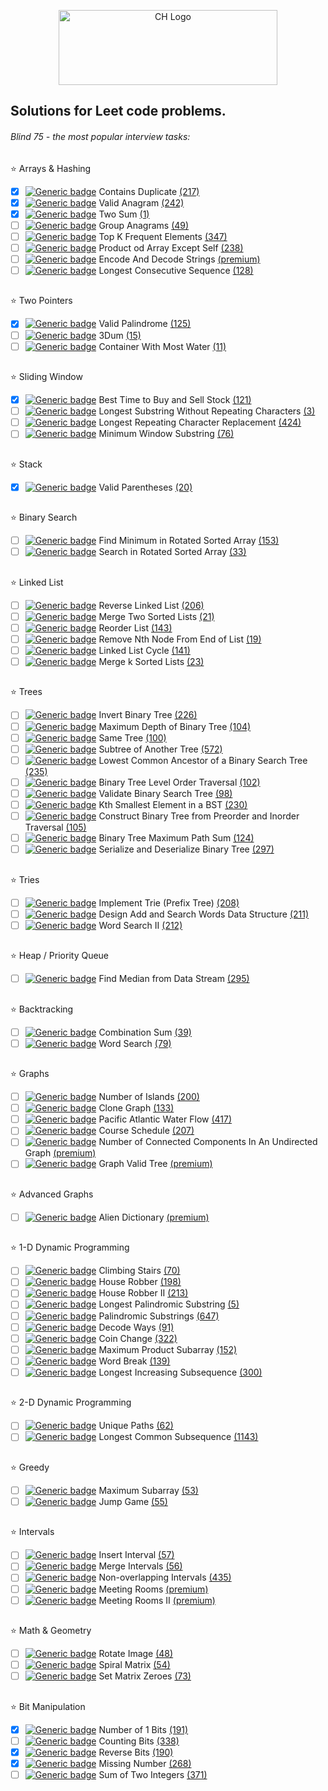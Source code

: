 <p align="center">
<img src="https://assets.leetcode.com/static_assets/public/webpack_bundles/images/logo-dark.e99485d9b.svg" class="centerImage" alt="CH Logo" height="120" width="350">
</p>
<h2>Solutions for Leet code problems.</h2>
<h6>Blind 75 - the most popular interview tasks: </h6>
<h2></h2>

⭐ Arrays & Hashing
- [x] [![Generic badge](https://img.shields.io/badge/Difficulty-Easy-X.svg)](https://shields.io/) Contains Duplicate <a href="https://leetcode.com/problems/contains-duplicate/">(217)</a> 
- [x] [![Generic badge](https://img.shields.io/badge/Difficulty-Easy-X.svg)](https://shields.io/) Valid Anagram <a href="https://leetcode.com/problems/valid-anagram/">(242)</a> 
- [x] [![Generic badge](https://img.shields.io/badge/Difficulty-Easy-X.svg)](https://shields.io/) Two Sum <a href="https://leetcode.com/problems/two-sum/">(1)</a> 
- [ ] [![Generic badge](https://img.shields.io/badge/Difficulty-Medium-yellow.svg)](https://shields.io/) Group Anagrams <a href="https://leetcode.com/problems/group-anagrams/">(49)</a> 
- [ ] [![Generic badge](https://img.shields.io/badge/Difficulty-Medium-yellow.svg)](https://shields.io/) Top K Frequent Elements <a href="https://leetcode.com/problems/top-k-frequent-elements/">(347)</a> 
- [ ] [![Generic badge](https://img.shields.io/badge/Difficulty-Medium-yellow.svg)](https://shields.io/) Product od Array Except Self <a href="https://leetcode.com/problems/product-of-array-except-self/">(238)</a> 
- [ ] [![Generic badge](https://img.shields.io/badge/Difficulty-Medium-yellow.svg)](https://shields.io/) Encode And Decode Strings <a href="https://leetcode.com/problems/encode-and-decode-strings/">(premium)</a> 
- [ ] [![Generic badge](https://img.shields.io/badge/Difficulty-Medium-yellow.svg)](https://shields.io/) Longest Consecutive Sequence <a href="https://leetcode.com/problems/longest-consecutive-sequence/">(128)</a> 
<h2></h2>

⭐ Two Pointers
- [x] [![Generic badge](https://img.shields.io/badge/Difficulty-Easy-X.svg)](https://shields.io/) Valid Palindrome <a href="https://leetcode.com/problems/valid-palindrome/">(125)</a> 
- [ ] [![Generic badge](https://img.shields.io/badge/Difficulty-Medium-yellow.svg)](https://shields.io/) 3Dum <a href="https://leetcode.com/problems/3sum/">(15)</a> 
- [ ] [![Generic badge](https://img.shields.io/badge/Difficulty-Medium-yellow.svg)](https://shields.io/) Container With Most Water <a href="https://leetcode.com/problems/container-with-most-water/">(11)</a> 
<h2></h2>

⭐ Sliding Window
- [x] [![Generic badge](https://img.shields.io/badge/Difficulty-Easy-X.svg)](https://shields.io/) Best Time to Buy and Sell Stock <a href="https://leetcode.com/problems/best-time-to-buy-and-sell-stock/">(121)</a> 
- [ ] [![Generic badge](https://img.shields.io/badge/Difficulty-Medium-yellow.svg)](https://shields.io/) Longest Substring Without Repeating Characters <a href="https://leetcode.com/problems/longest-substring-without-repeating-characters/">(3)</a> 
- [ ] [![Generic badge](https://img.shields.io/badge/Difficulty-Medium-yellow.svg)](https://shields.io/) Longest Repeating Character Replacement <a href="https://leetcode.com/problems/longest-repeating-character-replacement/">(424)</a> 
- [ ] [![Generic badge](https://img.shields.io/badge/Difficulty-Hard-red.svg)](https://shields.io/) Minimum Window Substring <a href="https://leetcode.com/problems/minimum-window-substring/">(76)</a> 
<h2></h2>

⭐ Stack
- [x] [![Generic badge](https://img.shields.io/badge/Difficulty-Easy-X.svg)](https://shields.io/) Valid Parentheses <a href="https://leetcode.com/problems/valid-parentheses/">(20)</a> 
<h2></h2>

⭐ Binary Search
- [ ] [![Generic badge](https://img.shields.io/badge/Difficulty-Medium-yellow.svg)](https://shields.io/) Find Minimum in Rotated Sorted Array <a href="https://leetcode.com/problems/find-minimum-in-rotated-sorted-array/">(153)</a> 
- [ ] [![Generic badge](https://img.shields.io/badge/Difficulty-Medium-yellow.svg)](https://shields.io/) Search in Rotated Sorted Array <a href="https://leetcode.com/problems/search-in-rotated-sorted-array/">(33)</a> 
<h2></h2>

⭐ Linked List
- [ ] [![Generic badge](https://img.shields.io/badge/Difficulty-Easy-X.svg)](https://shields.io/) Reverse Linked List <a href="https://leetcode.com/problems/reverse-linked-list/">(206)</a> 
- [ ] [![Generic badge](https://img.shields.io/badge/Difficulty-Easy-X.svg)](https://shields.io/) Merge Two Sorted Lists <a href="https://leetcode.com/problems/merge-two-sorted-lists/">(21)</a> 
- [ ] [![Generic badge](https://img.shields.io/badge/Difficulty-Medium-yellow.svg)](https://shields.io/) Reorder List <a href="https://leetcode.com/problems/reorder-list/">(143)</a> 
- [ ] [![Generic badge](https://img.shields.io/badge/Difficulty-Medium-yellow.svg)](https://shields.io/) Remove Nth Node From End of List <a href="https://leetcode.com/problems/remove-nth-node-from-end-of-list/">(19)</a> 
- [ ] [![Generic badge](https://img.shields.io/badge/Difficulty-Easy-X.svg)](https://shields.io/) Linked List Cycle <a href="https://leetcode.com/problems/linked-list-cycle/">(141)</a> 
- [ ] [![Generic badge](https://img.shields.io/badge/Difficulty-Hard-red.svg)](https://shields.io/) Merge k Sorted Lists <a href="https://leetcode.com/problems/merge-k-sorted-lists/">(23)</a> 
<h2></h2>

⭐ Trees
- [ ] [![Generic badge](https://img.shields.io/badge/Difficulty-Easy-X.svg)](https://shields.io/) Invert Binary Tree <a href="https://leetcode.com/problems/invert-binary-tree/">(226)</a> 
- [ ] [![Generic badge](https://img.shields.io/badge/Difficulty-Easy-X.svg)](https://shields.io/) Maximum Depth of Binary Tree <a href="https://leetcode.com/problems/maximum-depth-of-binary-tree/">(104)</a> 
- [ ] [![Generic badge](https://img.shields.io/badge/Difficulty-Easy-X.svg)](https://shields.io/) Same Tree <a href="https://leetcode.com/problems/same-tree/">(100)</a> 
- [ ] [![Generic badge](https://img.shields.io/badge/Difficulty-Easy-X.svg)](https://shields.io/) Subtree of Another Tree <a href="https://leetcode.com/problems/subtree-of-another-tree/">(572)</a> 
- [ ] [![Generic badge](https://img.shields.io/badge/Difficulty-Medium-yellow.svg)](https://shields.io/) Lowest Common Ancestor of a Binary Search Tree <a href="https://leetcode.com/problems/lowest-common-ancestor-of-a-binary-search-tree/">(235)</a> 
- [ ] [![Generic badge](https://img.shields.io/badge/Difficulty-Medium-yellow.svg)](https://shields.io/) Binary Tree Level Order Traversal <a href="https://leetcode.com/problems/binary-tree-level-order-traversal/">(102)</a> 
- [ ] [![Generic badge](https://img.shields.io/badge/Difficulty-Medium-yellow.svg)](https://shields.io/) Validate Binary Search Tree <a href="https://leetcode.com/problems/validate-binary-search-tree/">(98)</a> 
- [ ] [![Generic badge](https://img.shields.io/badge/Difficulty-Medium-yellow.svg)](https://shields.io/) Kth Smallest Element in a BST <a href="https://leetcode.com/problems/kth-smallest-element-in-a-bst/">(230)</a> 
- [ ] [![Generic badge](https://img.shields.io/badge/Difficulty-Medium-yellow.svg)](https://shields.io/) Construct Binary Tree from Preorder and Inorder Traversal <a href="https://leetcode.com/problems/construct-binary-tree-from-preorder-and-inorder-traversal/">(105)</a> 
- [ ] [![Generic badge](https://img.shields.io/badge/Difficulty-Hard-red.svg)](https://shields.io/) Binary Tree Maximum Path Sum <a href="https://leetcode.com/problems/binary-tree-maximum-path-sum/">(124)</a> 
- [ ] [![Generic badge](https://img.shields.io/badge/Difficulty-Hard-red.svg)](https://shields.io/) Serialize and Deserialize Binary Tree <a href="https://leetcode.com/problems/serialize-and-deserialize-binary-tree/">(297)</a> 
<h2></h2>

⭐ Tries
- [ ] [![Generic badge](https://img.shields.io/badge/Difficulty-Medium-yellow.svg)](https://shields.io/) Implement Trie (Prefix Tree) <a href="https://leetcode.com/problems/implement-trie-prefix-tree/">(208)</a> 
- [ ] [![Generic badge](https://img.shields.io/badge/Difficulty-Medium-yellow.svg)](https://shields.io/) Design Add and Search Words Data Structure <a href="https://leetcode.com/problems/design-add-and-search-words-data-structure/">(211)</a> 
- [ ] [![Generic badge](https://img.shields.io/badge/Difficulty-Hard-red.svg)](https://shields.io/) Word Search II <a href="https://leetcode.com/problems/word-search-ii/">(212)</a> 
<h2></h2>

⭐ Heap / Priority Queue
- [ ] [![Generic badge](https://img.shields.io/badge/Difficulty-Hard-red.svg)](https://shields.io/) Find Median from Data Stream <a href="https://leetcode.com/problems/find-median-from-data-stream/">(295)</a> 
<h2></h2>

⭐ Backtracking
- [ ] [![Generic badge](https://img.shields.io/badge/Difficulty-Medium-yellow.svg)](https://shields.io/) Combination Sum <a href="https://leetcode.com/problems/combination-sum/">(39)</a> 
- [ ] [![Generic badge](https://img.shields.io/badge/Difficulty-Medium-yellow.svg)](https://shields.io/) Word Search <a href="https://leetcode.com/problems/word-search/">(79)</a> 
<h2></h2>

⭐ Graphs
- [ ] [![Generic badge](https://img.shields.io/badge/Difficulty-Medium-yellow.svg)](https://shields.io/) Number of Islands <a href="https://leetcode.com/problems/number-of-islands/">(200)</a> 
- [ ] [![Generic badge](https://img.shields.io/badge/Difficulty-Medium-yellow.svg)](https://shields.io/) Clone Graph <a href="https://leetcode.com/problems/clone-graph/">(133)</a> 
- [ ] [![Generic badge](https://img.shields.io/badge/Difficulty-Medium-yellow.svg)](https://shields.io/) Pacific Atlantic Water Flow <a href="https://leetcode.com/problems/pacific-atlantic-water-flow/">(417)</a> 
- [ ] [![Generic badge](https://img.shields.io/badge/Difficulty-Medium-yellow.svg)](https://shields.io/) Course Schedule <a href="https://leetcode.com/problems/course-schedule/">(207)</a> 
- [ ] [![Generic badge](https://img.shields.io/badge/Difficulty-Medium-yellow.svg)](https://shields.io/) Number of Connected Components In An Undirected Graph <a href="https://leetcode.com/problems/number-of-connected-components-in-an-undirected-graph/">(premium)</a> 
- [ ] [![Generic badge](https://img.shields.io/badge/Difficulty-Medium-yellow.svg)](https://shields.io/) Graph Valid Tree <a href="https://leetcode.com/problems/graph-valid-tree/">(premium)</a> 
<h2></h2>

⭐ Advanced Graphs
- [ ] [![Generic badge](https://img.shields.io/badge/Difficulty-Hard-red.svg)](https://shields.io/) Alien Dictionary <a href="https://leetcode.com/problems/alien-dictionary/">(premium)</a> 
<h2></h2>

⭐ 1-D Dynamic Programming
- [ ] [![Generic badge](https://img.shields.io/badge/Difficulty-Easy-X.svg)](https://shields.io/) Climbing Stairs <a href="https://leetcode.com/problems/climbing-stairs/">(70)</a> 
- [ ] [![Generic badge](https://img.shields.io/badge/Difficulty-Medium-yellow.svg)](https://shields.io/) House Robber <a href="https://leetcode.com/problems/house-robber/">(198)</a> 
- [ ] [![Generic badge](https://img.shields.io/badge/Difficulty-Medium-yellow.svg)](https://shields.io/) House Robber II <a href="https://leetcode.com/problems/house-robber-ii/">(213)</a> 
- [ ] [![Generic badge](https://img.shields.io/badge/Difficulty-Medium-yellow.svg)](https://shields.io/) Longest Palindromic Substring <a href="https://leetcode.com/problems/longest-palindromic-substring/">(5)</a> 
- [ ] [![Generic badge](https://img.shields.io/badge/Difficulty-Medium-yellow.svg)](https://shields.io/) Palindromic Substrings <a href="https://leetcode.com/problems/palindromic-substrings/">(647)</a> 
- [ ] [![Generic badge](https://img.shields.io/badge/Difficulty-Medium-yellow.svg)](https://shields.io/) Decode Ways <a href="https://leetcode.com/problems/decode-ways/">(91)</a> 
- [ ] [![Generic badge](https://img.shields.io/badge/Difficulty-Medium-yellow.svg)](https://shields.io/) Coin Change <a href="https://leetcode.com/problems/coin-change/">(322)</a> 
- [ ] [![Generic badge](https://img.shields.io/badge/Difficulty-Medium-yellow.svg)](https://shields.io/) Maximum Product Subarray <a href="https://leetcode.com/problems/maximum-product-subarray/">(152)</a> 
- [ ] [![Generic badge](https://img.shields.io/badge/Difficulty-Medium-yellow.svg)](https://shields.io/) Word Break <a href="https://leetcode.com/problems/word-break/">(139)</a> 
- [ ] [![Generic badge](https://img.shields.io/badge/Difficulty-Medium-yellow.svg)](https://shields.io/) Longest Increasing Subsequence <a href="https://leetcode.com/problems/longest-increasing-subsequence/">(300)</a> 
<h2></h2>

⭐ 2-D Dynamic Programming
- [ ] [![Generic badge](https://img.shields.io/badge/Difficulty-Medium-yellow.svg)](https://shields.io/) Unique Paths <a href="https://leetcode.com/problems/unique-paths/">(62)</a> 
- [ ] [![Generic badge](https://img.shields.io/badge/Difficulty-Medium-yellow.svg)](https://shields.io/) Longest Common Subsequence <a href="https://leetcode.com/problems/longest-common-subsequence/">(1143)</a> 
<h2></h2>

⭐ Greedy
- [ ] [![Generic badge](https://img.shields.io/badge/Difficulty-Medium-yellow.svg)](https://shields.io/) Maximum Subarray <a href="https://leetcode.com/problems/maximum-subarray/">(53)</a> 
- [ ] [![Generic badge](https://img.shields.io/badge/Difficulty-Medium-yellow.svg)](https://shields.io/) Jump Game <a href="https://leetcode.com/problems/jump-game/">(55)</a> 
<h2></h2>

⭐ Intervals
- [ ] [![Generic badge](https://img.shields.io/badge/Difficulty-Medium-yellow.svg)](https://shields.io/) Insert Interval <a href="https://leetcode.com/problems/insert-interval/">(57)</a> 
- [ ] [![Generic badge](https://img.shields.io/badge/Difficulty-Medium-yellow.svg)](https://shields.io/) Merge Intervals <a href="https://leetcode.com/problems/merge-intervals/">(56)</a> 
- [ ] [![Generic badge](https://img.shields.io/badge/Difficulty-Medium-yellow.svg)](https://shields.io/) Non-overlapping Intervals <a href="https://leetcode.com/problems/non-overlapping-intervals/">(435)</a> 
- [ ] [![Generic badge](https://img.shields.io/badge/Difficulty-Easy-X.svg)](https://shields.io/) Meeting Rooms <a href="https://leetcode.com/problems/meeting-rooms/">(premium)</a> 
- [ ] [![Generic badge](https://img.shields.io/badge/Difficulty-Medium-yellow.svg)](https://shields.io/) Meeting Rooms II <a href="https://leetcode.com/problems/meeting-rooms-ii/">(premium)</a> 
<h2></h2>

⭐ Math & Geometry
- [ ] [![Generic badge](https://img.shields.io/badge/Difficulty-Medium-yellow.svg)](https://shields.io/) Rotate Image <a href="https://leetcode.com/problems/rotate-image/">(48)</a> 
- [ ] [![Generic badge](https://img.shields.io/badge/Difficulty-Medium-yellow.svg)](https://shields.io/) Spiral Matrix <a href="https://leetcode.com/problems/spiral-matrix/">(54)</a> 
- [ ] [![Generic badge](https://img.shields.io/badge/Difficulty-Medium-yellow.svg)](https://shields.io/) Set Matrix Zeroes <a href="https://leetcode.com/problems/set-matrix-zeroes/">(73)</a> 
<h2></h2>

⭐ Bit Manipulation
- [x] [![Generic badge](https://img.shields.io/badge/Difficulty-Easy-X.svg)](https://shields.io/) Number of 1 Bits <a href="https://leetcode.com/problems/number-of-1-bits/">(191)</a> 
- [ ] [![Generic badge](https://img.shields.io/badge/Difficulty-Easy-X.svg)](https://shields.io/) Counting Bits <a href="https://leetcode.com/problems/counting-bits/">(338)</a> 
- [x] [![Generic badge](https://img.shields.io/badge/Difficulty-Easy-X.svg)](https://shields.io/) Reverse Bits <a href="https://leetcode.com/problems/reverse-bits/">(190)</a> 
- [x] [![Generic badge](https://img.shields.io/badge/Difficulty-Easy-X.svg)](https://shields.io/) Missing Number <a href="https://leetcode.com/problems/missing-number/">(268)</a> 
- [ ] [![Generic badge](https://img.shields.io/badge/Difficulty-Medium-yellow.svg)](https://shields.io/) Sum of Two Integers <a href="https://leetcode.com/problems/sum-of-two-integers/">(371)</a> 
<h2></h2>
